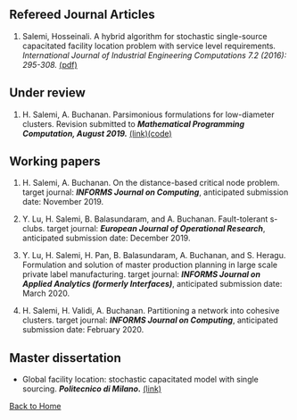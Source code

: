 ## Refereed Journal Articles

1. Salemi, Hosseinali. A hybrid algorithm for stochastic single-source capacitated facility location problem
with service level requirements. *International Journal of Industrial Engineering Computations 7.2
(2016): 295-308.* [(pdf)](http://m.growingscience.com/ijiec/Vol7/IJIEC_2015_37.pdf)

## Under review

1. H. Salemi, A. Buchanan. Parsimonious formulations for low-diameter clusters. Revision submitted to ***Mathematical Programming Computation, August 2019.*** [(link)](http://www.optimization-online.org/DB_HTML/2017/09/6196.html)[(code)](https://github.com/halisalemi/ParsimoniousKClub)

## Working papers
1. H. Salemi, A. Buchanan. On the distance-based critical node problem. target journal: ***INFORMS Journal on Computing***, anticipated submission date: November 2019. 

2. Y. Lu, H. Salemi, B. Balasundaram, and A. Buchanan. Fault-tolerant s-clubs. target journal: ***European Journal of Operational Research***, anticipated submission date: December 2019.

3. Y. Lu, H. Salemi, H. Pan, B. Balasundaram, A. Buchanan, and S. Heragu. Formulation and solution of master production planning in large scale private label manufacturing. target journal: ***INFORMS Journal on Applied Analytics (formerly Interfaces)***, anticipated submission date: March 2020.

4. H. Salemi, H. Validi, A. Buchanan. Partitioning a network into cohesive clusters. target journal: ***INFORMS Journal on Computing***, anticipated submission date: February 2020. 

## Master dissertation 

- Global facility location: stochastic capacitated model with single sourcing. ***Politecnico di Milano.*** [(link)](https://www.politesi.polimi.it/handle/10589/108091)

[Back to Home](./README.md)
